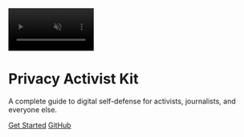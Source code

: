 <div class="cover-main">
    <video autoplay loop muted playsinline width="170">
        <source src="_media/turt.webm" type="video/webm">
        <source src="_media/turt.mp4" type="video/mp4">
    </video>
    <h1>Privacy Activist Kit</h1>
    <p>A complete guide to digital self-defense for activists, journalists, and everyone else.</p>
    <p>
        <a href="#/README" class="button github">Get Started</a>
        <a href="https://github.com/turtlecute33/PrivacyActivistKit" target="_blank" class="button">GitHub</a>
    </p>
</div>
